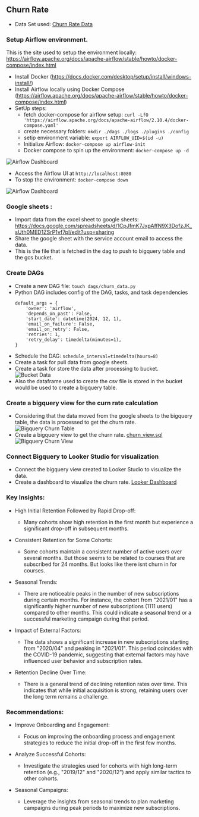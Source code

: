 ## Churn Rate 

- Data Set used: [Churn Rate Data](data\round2_technical_interview_raw_data.csv)
### Setup Airflow environment. 

This is the site used to setup the environment locally: https://airflow.apache.org/docs/apache-airflow/stable/howto/docker-compose/index.html

-  Install Docker (https://docs.docker.com/desktop/setup/install/windows-install/)
-  Install Airflow locally using Docker Compose (https://airflow.apache.org/docs/apache-airflow/stable/howto/docker-compose/index.html)
-  SetUp steps:
    - fetch docker-compose for airflow setup: `curl -LfO 'https://airflow.apache.org/docs/apache-airflow/2.10.4/docker-compose.yaml'`
    - create necessary folders: `mkdir ./dags ./logs ./plugins ./config`
    - setip environment variable: `export AIRFLOW_UID=$(id -u)`
    - Initialize Airflow: `docker-compose up airflow-init`
    - Docker compose to spin up the environment: `docker-compose up -d`

![Airflow Dashboard](https://github.com/seepala98/Churn_Data_Enginering_Assessment/blob/master/img/Docker_Containers.png)

-  Access the Airflow UI at `http://localhost:8080`
-  To stop the environment: `docker-compose down`

![Airflow Dashboard](https://github.com/seepala98/Churn_Data_Enginering_Assessment/blob/master/img/Airflow_dashboard_run.png)

### Google sheets : 

-  Import data from the excel sheet to google sheets: https://docs.google.com/spreadsheets/d/1CpJfmK7JxpAffN9X3DofzJK_sUth0MED1ZSrP1vf7pI/edit?usp=sharing  
-  Share the google sheet with the service account email to access the data.
-  This is the file that is fetched in the dag to push to bigquery table and the gcs bucket.

### Create DAGs

-  Create a new DAG file: `touch dags/churn_data.py`
-  Python DAG includes config of the DAG, tasks, and task dependencies
    ```
    default_args = {
        'owner': 'airflow',
        'depends_on_past': False,
        'start_date': datetime(2024, 12, 1),
        'email_on_failure': False,
        'email_on_retry': False,
        'retries': 1,
        'retry_delay': timedelta(minutes=1),
    }
    ```
-  Schedule the DAG: `schedule_interval=timedelta(hours=8)`
-  Create a task for pull data from google sheets.
-  Create a task for store the data after processing to bucket.
![Bucket Data](https://github.com/seepala98/Churn_Data_Enginering_Assessment/blob/master/img/gsc_bucket.png)
-  Also the dataframe used to create the csv file is stored in the bucket would be used to create a bigquery table.


### Create a bigquery view for the curn rate calculation

-  Considering that the data moved from the google sheets to the bigquery table, the data is processed to get the churn rate.
![Bigquery Churn Table](https://github.com/seepala98/Churn_Data_Enginering_Assessment/blob/master/img/Bigquery_churn_table.png)
-  Create a bigquery view to get the churn rate. [churn_view.sql](churn_view.sql)
![Bigquery Churn View](https://github.com/seepala98/Churn_Data_Enginering_Assessment/blob/master/img/Bigquery_looker_view.png)



### Connect Bigquery to Looker Studio for visualization 

-  Connect the bigquery view created to Looker Studio to visualize the data. 
-  Create a dashboard to visualize the churn rate.
[Looker Dashboard](https://lookerstudio.google.com/reporting/d74712e0-c8fc-4b77-a753-794ca2f49121)


### Key Insights: 

- High Initial Retention Followed by Rapid Drop-off:
    - Many cohorts show high retention in the first month but experience a significant drop-off in subsequent months.

- Consistent Retention for Some Cohorts:
    - Some cohorts maintain a consistent number of active users over several months. But those seems to be related to courses that are subscribed for 24 months. But looks like there isnt churn in for courses.

- Seasonal Trends:
    - There are noticeable peaks in the number of new subscriptions during certain months. For instance, the cohort from "2021/01" has a significantly higher number of new subscriptions (1111 users) compared to other months. This could indicate a seasonal trend or a successful marketing campaign during that period.

- Impact of External Factors:
    - The data shows a significant increase in new subscriptions starting from "2020/04" and peaking in "2021/01". This period coincides with the COVID-19 pandemic, suggesting that external factors may have influenced user behavior and subscription rates.

- Retention Decline Over Time:
    - There is a general trend of declining retention rates over time. This indicates that while initial acquisition is strong, retaining users over the long term remains a challenge.


### Recommendations:
- Improve Onboarding and Engagement:
    - Focus on improving the onboarding process and engagement strategies to reduce the initial drop-off in the first few months.

- Analyze Successful Cohorts:
    - Investigate the strategies used for cohorts with high long-term retention (e.g., "2019/12" and "2020/12") and apply similar tactics to other cohorts.

- Seasonal Campaigns:
    - Leverage the insights from seasonal trends to plan marketing campaigns during peak periods to maximize new subscriptions.
